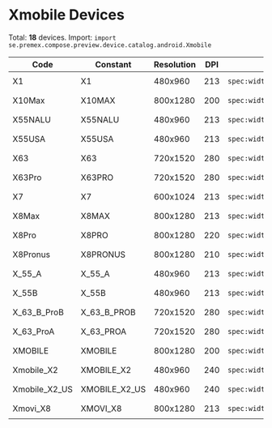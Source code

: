 # Xmobile Devices

Total: **18** devices. Import: `import se.premex.compose.preview.device.catalog.android.Xmobile`

| Code | Constant | Resolution | DPI | Compose Spec | Preview Usage |
|------|----------|------------|-----|-------------|---------------|
| X1 | X1 | 480x960 | 213 | `spec:width=480px,height=960px,dpi=213` | `@Preview(device = Xmobile.X1)` |
| X10Max | X10MAX | 800x1280 | 200 | `spec:width=800px,height=1280px,dpi=200` | `@Preview(device = Xmobile.X10MAX)` |
| X55NALU | X55NALU | 480x960 | 213 | `spec:width=480px,height=960px,dpi=213` | `@Preview(device = Xmobile.X55NALU)` |
| X55USA | X55USA | 480x960 | 213 | `spec:width=480px,height=960px,dpi=213` | `@Preview(device = Xmobile.X55USA)` |
| X63 | X63 | 720x1520 | 280 | `spec:width=720px,height=1520px,dpi=280` | `@Preview(device = Xmobile.X63)` |
| X63Pro | X63PRO | 720x1520 | 280 | `spec:width=720px,height=1520px,dpi=280` | `@Preview(device = Xmobile.X63PRO)` |
| X7 | X7 | 600x1024 | 213 | `spec:width=600px,height=1024px,dpi=213` | `@Preview(device = Xmobile.X7)` |
| X8Max | X8MAX | 800x1280 | 213 | `spec:width=800px,height=1280px,dpi=213` | `@Preview(device = Xmobile.X8MAX)` |
| X8Pro | X8PRO | 800x1280 | 220 | `spec:width=800px,height=1280px,dpi=220` | `@Preview(device = Xmobile.X8PRO)` |
| X8Pronus | X8PRONUS | 800x1280 | 210 | `spec:width=800px,height=1280px,dpi=210` | `@Preview(device = Xmobile.X8PRONUS)` |
| X_55_A | X_55_A | 480x960 | 213 | `spec:width=480px,height=960px,dpi=213` | `@Preview(device = Xmobile.X_55_A)` |
| X_55B | X_55B | 480x960 | 213 | `spec:width=480px,height=960px,dpi=213` | `@Preview(device = Xmobile.X_55B)` |
| X_63_B_ProB | X_63_B_PROB | 720x1520 | 280 | `spec:width=720px,height=1520px,dpi=280` | `@Preview(device = Xmobile.X_63_B_PROB)` |
| X_63_ProA | X_63_PROA | 720x1520 | 280 | `spec:width=720px,height=1520px,dpi=280` | `@Preview(device = Xmobile.X_63_PROA)` |
| XMOBILE | XMOBILE | 800x1280 | 200 | `spec:width=800px,height=1280px,dpi=200` | `@Preview(device = Xmobile.XMOBILE)` |
| Xmobile_X2 | XMOBILE_X2 | 480x960 | 240 | `spec:width=480px,height=960px,dpi=240` | `@Preview(device = Xmobile.XMOBILE_X2)` |
| Xmobile_X2_US | XMOBILE_X2_US | 480x960 | 240 | `spec:width=480px,height=960px,dpi=240` | `@Preview(device = Xmobile.XMOBILE_X2_US)` |
| Xmovi_X8 | XMOVI_X8 | 800x1280 | 213 | `spec:width=800px,height=1280px,dpi=213` | `@Preview(device = Xmobile.XMOVI_X8)` |

<!-- Generated automatically. Do not edit manually. -->
